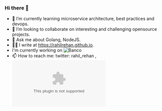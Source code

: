 ### Hi there 👋

- 🌱 I’m currently learning microservice architecture, best practices and devops.
- 👯 I’m looking to collaborate on interesting and challenging opensource projects.
- 💬 Ask me about Golang, NodeJS.
- ✍🏻 I write at https://rahilrehan.github.io.
- I'm currently working on ![Banco](https://github.com/RahilRehan/banco)
- 📫 How to reach me: twitter: rahil_rehan , ![Email](rahil.midde@gmail.com)

